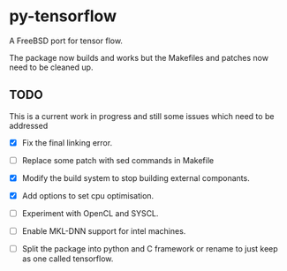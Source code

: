 # py-tensorflow
A FreeBSD port for tensor flow.


The package now builds and works but the Makefiles and patches now need to be cleaned up.

## TODO

This is a current work in progress and still some issues which need to be addressed

- [x] Fix the final linking error.

- [ ] Replace some patch with sed commands in Makefile

- [x] Modify the build system to stop building external componants.

- [x] Add options to set cpu optimisation.

- [ ] Experiment with OpenCL and SYSCL.

- [ ] Enable MKL-DNN support for intel machines.

- [ ] Split the package into python and C framework or rename to just keep as one called tensorflow.
